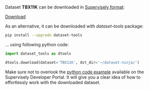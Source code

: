 Dataset **TBX11K** can be downloaded in [Supervisely format](https://developer.supervisely.com/api-references/supervisely-annotation-json-format):

 [Download](https://assets.supervisely.com/supervisely-supervisely-assets-public/teams_storage/G/r/V0/hM2NS3XrP3qUr0sf1qztduBwHUNf7kumN4T1Tb2TIFn9929hyUyEAvLW7GJK2ZsTMnh2vmyRw5Gx986HnUYu7MUGXi43MQX8zPCa4IVHQFNVo5wTzQd5zxsUdbwH.tar)

As an alternative, it can be downloaded with *dataset-tools* package:
``` bash
pip install --upgrade dataset-tools
```

... using following python code:
``` python
import dataset_tools as dtools

dtools.download(dataset='TBX11K', dst_dir='~/dataset-ninja/')
```
Make sure not to overlook the [python code example](https://developer.supervisely.com/getting-started/python-sdk-tutorials/iterate-over-a-local-project) available on the Supervisely Developer Portal. It will give you a clear idea of how to effortlessly work with the downloaded dataset.

